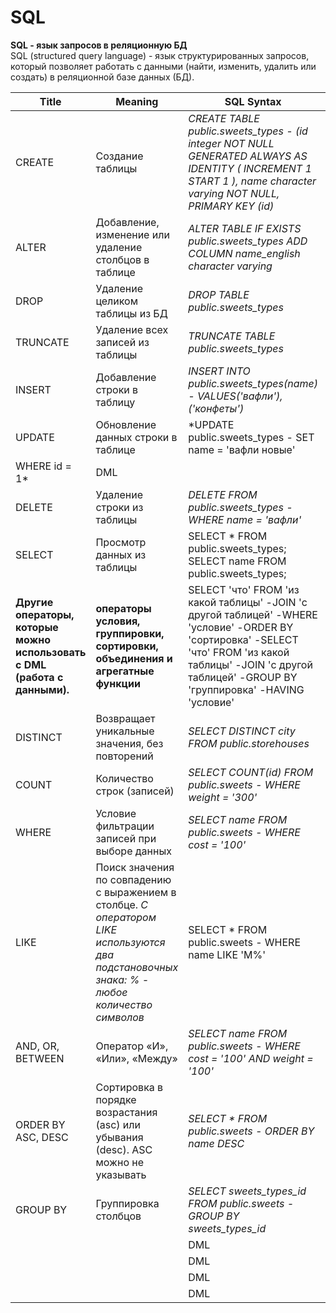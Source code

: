 # SQL
**SQL - язык запросов в реляционную БД**  
SQL (structured query language) - язык структурированных запросов, который позволяет работать с данными (найти, изменить, удалить или создать) в реляционной базе данных (БД).

|Title|Meaning|SQL Syntax|Language|  
|---|---|---|---
|CREATE|Создание таблицы|*CREATE TABLE public.sweets_types - (id integer NOT NULL GENERATED ALWAYS AS IDENTITY ( INCREMENT 1 START 1 ), name character varying NOT NULL, PRIMARY KEY (id)*|DDL|
|ALTER|Добавление, изменение или удаление столбцов в таблице|*ALTER TABLE IF EXISTS public.sweets_types ADD COLUMN name_english character varying*|DDL|
|DROP|Удаление целиком таблицы из БД|*DROP TABLE public.sweets_types*|DDL|
|TRUNCATE|Удаление всех записей из таблицы|*TRUNCATE TABLE public.sweets_types*|DDL|
|INSERT|Добавление строки в таблицу|*INSERT INTO public.sweets_types(name) - VALUES('вафли'),('конфеты')*|DML|
|UPDATE|Обновление данных строки в таблице|*UPDATE public.sweets_types - SET name = 'вафли новые'
WHERE id = 1*|DML|
|DELETE|Удаление строки из таблицы|*DELETE FROM public.sweets_types - WHERE name = 'вафли'*|DML|
|SELECT|Просмотр данных из таблицы|SELECT * FROM public.sweets_types; SELECT name FROM public.sweets_types;|DML|
|**Другие операторы, которые можно использовать с DML (работа с данными).**| **операторы условия, группировки, сортировки, объединения и агрегатные функции**|SELECT 'что' FROM 'из какой таблицы' -JOIN 'с другой таблицей' -WHERE 'условие' -ORDER BY 'сортировка' -SELECT 'что' FROM 'из какой таблицы' -JOIN 'с другой таблицей' -GROUP BY 'группировка'  -HAVING 'условие' |DML|
|DISTINCT|Возвращает уникальные значения, без повторений|*SELECT DISTINCT city FROM public.storehouses*|DML|
|COUNT|Количество строк (записей)|*SELECT COUNT(id) FROM public.sweets - WHERE weight = '300'*|DML|
|WHERE|Условие фильтрации записей при выборе данных|*SELECT name FROM public.sweets - WHERE cost = '100'*|DML|
|LIKE|Поиск значения по совпадению с выражением в столбце. *С оператором LIKE используются два подстановочных знака: % - любое количество символов*|SELECT * FROM public.sweets - WHERE name LIKE 'М%'|DML|
|AND, OR, BETWEEN|Оператор «И», «Или», «Между»|*SELECT name FROM public.sweets - WHERE cost = '100' AND weight = '100'*|DML|
|ORDER BY ASC, DESC|Сортировка в порядке возрастания (asc) или убывания (desc). ASC можно не указывать|*SELECT * FROM public.sweets - ORDER BY name DESC*|DML|
|GROUP BY| Группировка столбцов| *SELECT sweets_types_id FROM public.sweets -GROUP BY sweets_types_id*|DML|
|||DML|
|||DML|
|||DML|
|||DML|
